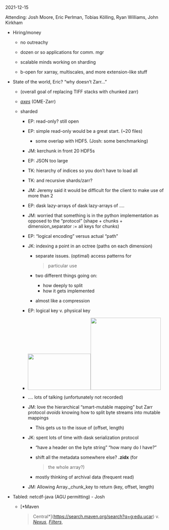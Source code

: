 <span id="anchor-6"></span>2021-12-15

Attending: Josh Moore, Eric Perlman, Tobias Kölling, Ryan Williams, John
Kirkham

-   Hiring/money

    -   no outreachy

    -   dozen or so applications for comm. mgr

    -   scalable minds working on sharding

    -   b-open for xarray, multiscales, and more extension-like stuff

-   State of the world, Eric? “why doesn’t Zarr…”

    -   (overall goal of replacing TIFF stacks with chunked zarr)

    -   [*axes*](https://github.com/ome/ngff/pull/57) (OME-Zarr)

    -   sharded

        -   EP: read-only? still open

        -   EP: simple read-only would be a great start. (\~20 files)

            -   some overlap with HDF5. (Josh: some benchmarking)

        -   JM: kerchunk in front 20 HDF5s

        -   EP: JSON too large

        -   TK: hierarchy of indices so you don’t have to load all

        -   TK: and recursive shards/zarr?

        -   JM: Jeremy said it would be difficult for the client to make
            use of more than 2

        -   EP: dask lazy-arrays of dask lazy-arrays of ….

        -   JM: worried that something is in the python implementation
            as opposed to the “protocol” (shape + chunks +
            dimension_separator := all keys for chunks)

        -   EP: “logical encoding” versus actual “path”

        -   JK: indexing a point in an octree (paths on each dimension)

            -   separate issues. (optimal) access patterns for
                > particular use

            -   two different things going on:

                -   how deeply to split
                -   how it gets implemented

            -   almost like a compression

        -   EP: logical key v. physical key

        -   <img src="Pictures/10000201000005800000032F8DF8FDEF66827340.png"
            style="width:2.0618in;height:1.1925in" /><img src="Pictures/10000201000002F2000003084CDFA69144E2C6C6.png"
            style="width:2.2992in;height:2.3693in" />

        -   …. lots of talking (unfortunately not recorded)

        -   JM: love the hierarchical “smart-mutable mapping” but Zarr
            protocol *avoids* knowing how to split byte streams into
            mutable mappings

            -   This gets us to the issue of (offset, length)

        -   JK: spent lots of time with dask serialization protocol

            -   “have a header on the byte string” “how many do I have?”

            -   shift all the metadata somewhere else? **.zidx** (for
                > the whole array?)

            -   mostly thinking of archival data (frequent read)

        -   JM: Allowing Array.\_chunk_key to return (key, offset,
            length)

-   Tabled: netcdf-java (AGU permitting) - Josh

    -   [*Maven
        > Central*](https://search.maven.org/search?q=g:edu.ucar) v.
        > [*Nexus*](https://artifacts.unidata.ucar.edu/#browse/search=keyword%3Dzarr:b03509dc0442d84005d3b2e5eea93213),
        > [*Filters*](https://www.unidata.ucar.edu/blogs/developer/en/entry/hacktoberfest-2021-contribute-filters-to),

